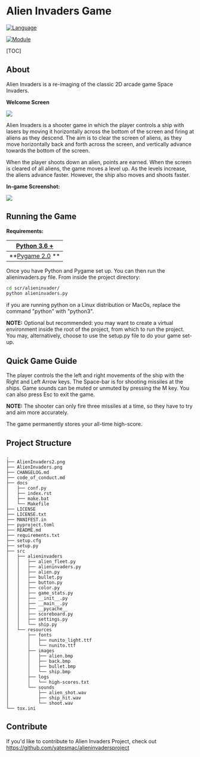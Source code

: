 # Alien Invaders Game

[![Language](https://img.shields.io/badge/language-python-blue.svg??style=flat)](https://www.python.org)

[![Module](https://img.shields.io/badge/module-pygame-brightgreen.svg???style=flat)](http://www.pygame.org/news.html)



[TOC]

## About

Alien Invaders is a re-imaging of the classic 2D arcade game Space Invaders.


**Welcome Screen**

![](/home/yates/alieninvadersproject/AlienInvaders.png)



Alien Invaders is a shooter game in which the player controls a ship with lasers by moving it horizontally across the bottom of the screen and firing at aliens as they descend. The aim is to clear the screen of aliens, as they move horizontally back and forth across the screen, and vertically advance towards the bottom of the screen. 

When the player shoots down an alien, points are earned. When the screen is cleared of all aliens, the game moves a level up. As the levels increase, the aliens advance faster. However, the ship also moves and shoots faster. 


**In-game Screenshot:**

![](/home/yates/alieninvadersproject/AlienInvaders2.png)



## Running the Game

**Requirements:**

| [Python 3.6 +](https://www.python.org/downloads/)        |
| -------------------------------------------------------- |
| **[Pygame 2.0](http://www.pygame.org/download.shtml)  ** |

Once you have Python and Pygame set up. You can then run the alieninvaders.py file.
From inside the project directory:

```sh
cd scr/alieninvader/
python alieninvaders.py
```

if you are running python on a Linux distribution or MacOs, replace the command "python" with "python3".

**NOTE:** Optional but recommended: you may want to create a virtual environment inside the root of the project, from which to run the project.
You may, alternatively, choose to use the setup.py file to do your game set-up.


## Quick Game Guide

The player controls the the left and right movements of the ship with the Right and Left Arrow keys. 
The Space-bar is for shooting missiles at the ships. 
Game sounds can be muted or unmuted by pressing the M key.
You can also press Esc to exit the game.


**NOTE:** The shooter can only fire three missiles at a time, so they have to try and aim more accurately. 

The game permanently stores your all-time high-score.

## Project Structure

```
.
├── AlienInvaders2.png
├── AlienInvaders.png
├── CHANGELOG.md
├── code_of_conduct.md
├── docs
│   ├── conf.py
│   ├── index.rst
│   ├── make.bat
│   └── Makefile
├── LICENSE
├── LICENSE.txt
├── MANIFEST.in
├── pyproject.toml
├── README.md
├── requirements.txt
├── setup.cfg
├── setup.py
├── src
│   ├── alieninvaders
│   │   ├── alien_fleet.py
│   │   ├── alieninvaders.py
│   │   ├── alien.py
│   │   ├── bullet.py
│   │   ├── button.py
│   │   ├── color.py
│   │   ├── game_stats.py
│   │   ├── __init__.py
│   │   ├── __main__.py
│   │   ├── __pycache__
│   │   ├── scoreboard.py
│   │   ├── settings.py
│   │   └── ship.py
│   └── resources
│       ├── fonts
│       │   ├── nunito_light.ttf
│       │   └── nunito.ttf
│       ├── images
│       │   ├── alien.bmp
│       │   ├── back.bmp
│       │   ├── bullet.bmp
│       │   └── ship.bmp
│       ├── logs
│       │   └── high-scores.txt
│       └── sounds
│           ├── alien_shot.wav
│           ├── ship_hit.wav
│           └── shoot.wav
└── tox.ini
```

## Contribute

If you'd like to contribute to Alien Invaders Project, check out https://github.com/yatesmac/alieninvadersproject